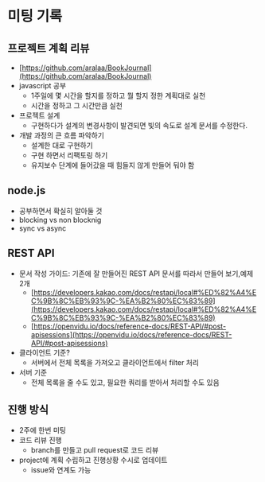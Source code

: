 # 미팅 기록

## 프로젝트 계획 리뷰

- [https://github.com/aralaa/BookJournal](https://github.com/aralaa/BookJournal)
- javascript 공부
  - 1주일에 몇 시간을 할지를 정하고 뭘 할지 정한 계획대로 실천
  - 시간을 정하고 그 시간만큼 실천
- 프로젝트 설계
  - 구현하다가 설계의 변경사항이 발견되면 빛의 속도로 설계 문서를 수정한다.
- 개발 과정의 큰 흐름 파악하기
  - 설계한 대로 구현하기
  - 구현 하면서 리팩토링 하기
  - 유지보수 단계에 들어갔을 때 힘들지 않게 만들어 둬야 함

## node.js

- 공부하면서 확실히 알아둘 것
- blocking vs non blocknig
- sync vs async

## REST API

- 문서 작성 가이드: 기존에 잘 만들어진 REST API 문서를 따라서 만들어 보기,예제 2개
  - [https://developers.kakao.com/docs/restapi/local#%ED%82%A4%EC%9B%8C%EB%93%9C-%EA%B2%80%EC%83%89](https://developers.kakao.com/docs/restapi/local#%ED%82%A4%EC%9B%8C%EB%93%9C-%EA%B2%80%EC%83%89)
  - [https://openvidu.io/docs/reference-docs/REST-API/#post-apisessions](https://openvidu.io/docs/reference-docs/REST-API/#post-apisessions)
- 클라이언트 기준?
  - 서버에서 전체 목록을 가져오고 클라이언트에서 filter 처리
- 서버 기준
  - 전체 목록을 줄 수도 있고, 필요한 쿼리를 받아서 처리할 수도 있음

## 진행 방식

- 2주에 한번 미팅
- 코드 리뷰 진행
  - branch를 만들고 pull request로 코드 리뷰
- project에 계획 수립하고 진행상황 수시로 업데이트
  - issue와 연계도 가능
